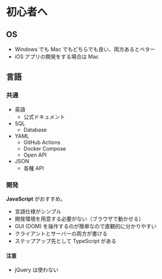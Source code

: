 # 初心者へ

## OS
- Windows でも Mac でもどちらでも良い、両方あるとベター
- iOS アプリの開発をする場合は Mac

## 言語

### 共通
- 英語
  - 公式ドキュメント
- SQL
  - Database
- YAML
  - GitHub Actions
  - Docker Compose
  - Open API
- JSON
  - 各種 API

### 開発
**JavaScript** がおすすめ。

- 言語仕様がシンプル
- 開発環境を用意する必要がない（ブラウザで動かせる）
- GUI (DOM) を操作するのが簡単なので直観的に分かりやすい
- クライアントとサーバーの両方が書ける
- ステップアップ先として TypeScript がある

#### 注意
- jQuery は使わない

